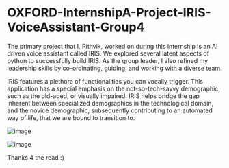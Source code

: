 # OXFORD-InternshipA-Project-IRIS-VoiceAssistant-Group4
The primary project that I, Rithvik, worked on during this internship is an AI driven voice assistant called IRIS. We explored several latent aspects of python to successfully build IRIS. As the group leader, I also refined my leadership skills by co-ordinating, guiding, and working with a diverse team.

IRIS features a plethora of functionalities you can vocally trigger. This application has a special emphasis on the not-so-tech-savvy demographic, such as the old-aged, or visually impaired. IRIS helps bridge the gap inherent between specialized demographics in the technological domain, and the novice demographic, subsequently contributing to an automated way of life, that we are bound to transition to.

![image](https://user-images.githubusercontent.com/90949448/134624606-a401215c-a283-43a6-a799-2bcdc7c5233e.png)

![image](https://user-images.githubusercontent.com/90949448/134624525-36b601cb-5066-4d75-b9a3-47792a2da767.png)

Thanks 4 the read :)
